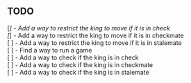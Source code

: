 ## TODO

[*] - Add a way to restrict the king to move if it is in check<br>
[*] - Add a way to restrict the king to move if it is in checkmate<br>
[ ] - Add a way to restrict the king to move if it is in stalemate<br>
[ ] - Find a way to run a game<br>
[ ] - Add a way to check if the king is in check<br>
[ ] - Add a way to check if the king is in checkmate<br>
[ ] - Add a way to check if the king is in stalemate<br>
